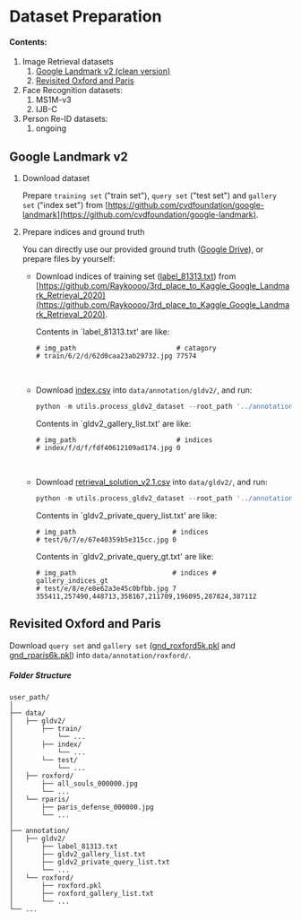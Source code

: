 # Dataset Preparation

#### Contents:
1. Image Retrieval datasets
   1. [Google Landmark v2 (clean version)](#Google-Landmark-v2)
   2. [Revisited Oxford and Paris](#Revisited-Oxford-and-Paris)
2. Face Recognition datasets:
   1. MS1M-v3
   2. IJB-C
3. Person Re-ID datasets:
   1. ongoing

## Google Landmark v2

1. Download dataset

    Prepare `training set` ("train set"), `query set` ("test set") and `gallery set` ("index set") from [https://github.com/cvdfoundation/google-landmark](https://github.com/cvdfoundation/google-landmark).


2. Prepare indices and ground truth
    
    You can directly use our provided ground truth ([Google Drive]()), or prepare files by yourself:

   - Download indices of training set ([label_81313.txt](https://drive.google.com/file/d/1IH1nMml9GjIrKVloF9AZO06E28jnXP75/view)) from [https://github.com/Raykoooo/3rd_place_to_Kaggle_Google_Landmark_Retrieval_2020](https://github.com/Raykoooo/3rd_place_to_Kaggle_Google_Landmark_Retrieval_2020).
   
     Contents in `label_81313.txt' are like:
     ```
     # img_path                         # catagory
     # train/6/2/d/62d0caa23ab29732.jpg 77574
     ```
     <br />
    
   - Download [index.csv](https://s3.amazonaws.com/google-landmark/metadata/index.csv) into `data/annotation/gldv2/`, and run:
   
     ```python
     python -m utils.process_gldv2_dataset --root_path '../annotation/gldv2'  --gene_gallery
     ```
     Contents in `gldv2_gallery_list.txt' are like:
     ```
     # img_path                         # indices
     # index/f/d/f/fdf40612109ad174.jpg 0
     ```
     <br />
     
   - Download [retrieval_solution_v2.1.csv](https://s3.amazonaws.com/google-landmark/ground_truth/retrieval_solution_v2.1.csv) into `data/gldv2/`, and run:
   
     ```python
     python -m utils.process_gldv2_dataset --root_path '../annotation/gldv2' --gene_query
     ```
     Contents in `gldv2_private_query_list.txt' are like:
     ```
     # img_path                        # indices
     # test/6/7/e/67e40359b5e315cc.jpg 0
     ```
     Contents in `gldv2_private_query_gt.txt' are like:
     ```
     # img_path                        # indices # gallery_indices_gt
     # test/e/8/e/e8e62a3e45c0bfbb.jpg 7         355411,257490,448713,358167,211709,196095,287824,387112
     ```


## Revisited Oxford and Paris

Download `query set` and `gallery set` ([gnd_roxford5k.pkl](http://cmp.felk.cvut.cz/revisitop/data/datasets/roxford5k/gnd_roxford5k.pkl) and [gnd_rparis6k.pkl](http://cmp.felk.cvut.cz/revisitop/data/datasets/rparis6k/gnd_rparis6k.pkl)) into `data/annotation/roxford/`.

   
##### Folder Structure
  ```
  user_path/
  │
  ├── data/ 
  │   ├── gldv2/
  │       ├── train/
  │           └── ...
  │       ├── index/
  │           └── ...
  │       └── test/
  │           └── ...
  │   ├── roxford/
  │       ├── all_souls_000000.jpg
  │       └── ...
  │   └── rparis/
  │       ├── paris_defense_000000.jpg
  │       └── ...
  │
  ├── annotation/ 
  │   ├── gldv2/
  │       ├── label_81313.txt
  │       ├── gldv2_gallery_list.txt
  │       ├── gldv2_private_query_list.txt
  │       └── ...
  │   └── roxford/
  │       ├── roxford.pkl
  │       ├── roxford_gallery_list.txt
  │       └── ...
  └── ...
  ```




